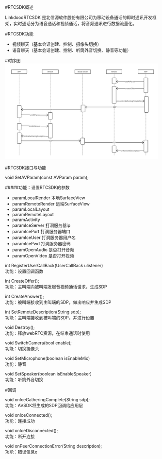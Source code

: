 #RTCSDK概述


LinkdoodRTCSDK 是北信源软件股份有限公司为移动设备通话的即时通讯开发框架，实时通话分为语音通话和视频通话，将音频通讯进行数据流量化。



#RTCSDK功能

* 视频聊天（基本会话创建、控制、摄像头切换）
* 语音聊天（基本会话创建、控制、听筒外音切换、静音等功能）

#时序图
![](./SDKtiming.png)

#RTCSDK接口与功能

void SetAVParam(const AVParam param);

#####功能：设置RTCSDK的参数

* paramLocalRender		本地SurfaceView
* paramRemoteRender		远端SurfaceView
* paramLocalLayout		
* paramRemoteLayout		
* paramActivity			
* paramIceServer		打洞服务器ip
* paramIcePort			打洞服务器端口
* paramIceUser			打洞服务器用户名
* paramIcePwd			打洞服务器密码
* paramOpenAudio		是否打开音频
* paramOpenVideo		是否打开视频

int RegisterUserCallBack(UserCallBack ulistener)
<br/>功能：设置回调函数

int CreateOffer();
<br/>功能：主叫端向被叫端发起音视频通话请求，生成SDP

int CreateAnswer();
<br/>功能：被叫端接收到主叫端的SDP，做出响应并生成SDP

int SetRemoteDescription(String sdp);
<br/>功能：主叫端接收到被叫端的SDP，并进行设置

void Destroy();
<br/>功能：释放webRTC资源，在结束通话时使用

void SwitchCamera(bool enable);
<br/>功能：切换摄像头

void SetMicrophone(boolean isEnableMic)
<br/>功能：静音

void SetSpeaker(boolean isEnableSpeaker)
<br/>功能：听筒外音切换

#回调

void onIceGatheringComplete(String sdp);
<br/>功能：AVSDK将生成的SDP回调给应用层

void onIceConnected();
<br/>功能：连接成功

void onIceDisconnected();
<br/>功能：断开连接

void onPeerConnectionError(String description);
<br/>功能：错误信息e